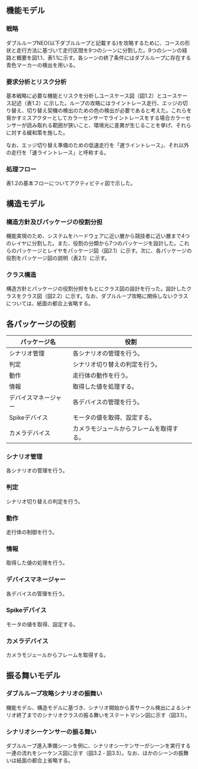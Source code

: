 ## 機能モデル

### 戦略

ダブルループNEO(以下ダブルループと記載する)を攻略するために、コースの形状と走行方法に基づいて走行区間を9つのシーンに分割した。9つのシーンの経路と概要を図1.1、表1.1に示す。各シーンの終了条件にはダブルループに存在する青色マーカーの検出を用いる。

### 要求分析とリスク分析

基本戦略に必要な機能とリスクを分析しユースケース図（図1.2）とユースケース記述（表1.2）に示した。ループの攻略にはライントレース走行、エッジの切り替え、切り替え契機の検出のための色の検出が必要であると考えた。これらを脅かすミスアクターとしてカラーセンサーでライントレースをする場合カラーセンサーが読み取れる範囲が狭いこと、環境光に差異が生じることを挙げ、それらに対する緩和策を施した。

なお、エッジ切り替え準備のための低速走行を「遅ライントレース」、それ以外の走行を「速ライントレース」と呼称する。

### 処理フロー

表1.2の基本フローについてアクティビティ図で示した。

## 構造モデル

### 構造方針及びパッケージの役割分担

機能実現のため、システムをハードウェアに近い層から競技者に近い層まで4つのレイヤに分割した。また、役割の分類から7つのパッケージを設計した。これらのパッケージとレイヤをパッケージ図（図2.1）に示す。次に、各パッケージの役割をパッケージ図の説明（表2.1）に示す。

### クラス構造

構造方針とパッケージの役割分担をもとにクラス図の設計を行った。設計したクラスをクラス図（図2.2）に示す。なお、ダブルループ攻略に関係しないクラスについては、紙面の都合上省略する。

## 各パッケージの役割

| パッケージ名 | 役割 |
| ----------- | --- |
| シナリオ管理 | 各シナリオの管理を行う。 |
| 判定 | シナリオ切り替えの判定を行う。 |
| 動作 | 走行体の動作を行う。 |
| 情報 | 取得した値を処理する。 |
| デバイスマネージャー | 各デバイスの管理を行う。 |
| Spikeデバイス | モータの値を取得、設定する。 |
| カメラデバイス | カメラモジュールからフレームを取得する。 |

### シナリオ管理
各シナリオの管理を行う。

### 判定
シナリオ切り替えの判定を行う。

### 動作
走行体の制御を行う。

### 情報
取得した値の処理を行う。

### デバイスマネージャー
各デバイスの管理を行う。

### Spikeデバイス
モータの値を取得、設定する。

### カメラデバイス
カメラモジュールからフレームを取得する。


## 振る舞いモデル

### ダブルループ攻略シナリオの振舞い

機能モデル、構造モデルに基づき、シナリオ開始から青サークル検出によるシナリオ終了までのシナリオクラスの振る舞いをステートマシン図に示す（図3.1）。

### シナリオシーケンサーの振る舞い

ダブルループ進入準備シーンを例に、シナリオシーケンサーがシーンを実行する一連の流れをシーケンス図に示す（図3.2 - 図3.5）。なお、ほかのシーンの振舞いは紙面の都合上省略する。

